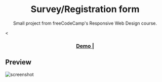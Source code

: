 <h1 align="center">Survey/Registration form</h1>

<div align="center">
    Small project from freeCodeCamp's Responsive Web Design course.
</div>

<<div align="center">

  <h3>
    <a href="https://jolly-wing-78f05f.netlify.app/">
      Demo
    </a>
    <span> | </span>
    </h3>
</div>

## Preview

![screenshot](https://i.gyazo.com/2a9d88c03abd384c735aab8364d959b8.png)
